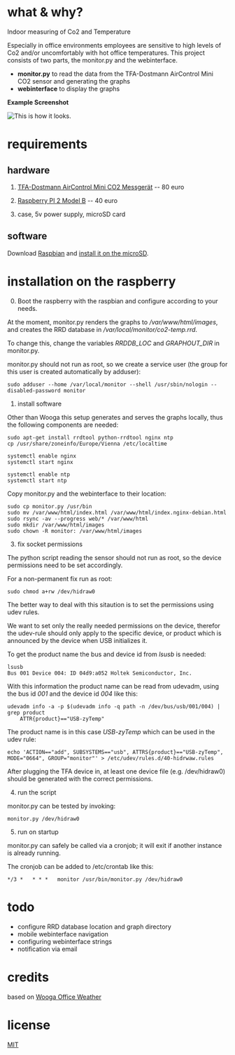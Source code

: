 # what & why?

Indoor measuring of Co2 and Temperature

Especially in office environments employees are sensitive to high levels of Co2 and/or uncomfortably with hot office temperatures.
This project consists of two parts, the monitor.py and the webinterface.

* **monitor.py** to read the data from the TFA-Dostmann AirControl Mini CO2 sensor and generating the graphs
* **webinterface** to display the graphs

**Example Screenshot**

![This is how it looks.](https://github.com/wreiner/officeweather/blob/master/example-screenshot.png)

# requirements

## hardware

1) [TFA-Dostmann AirControl Mini CO2 Messgerät](http://www.amazon.de/dp/B00TH3OW4Q) -- 80 euro

2) [Raspberry PI 2 Model B](http://www.amazon.de/dp/B00T2U7R7I) -- 40 euro

3) case, 5v power supply, microSD card

## software

Download [Raspbian](https://www.raspberrypi.org/downloads/) and [install it on the microSD](https://www.raspberrypi.org/documentation/installation/installing-images/README.md).

# installation on the raspberry

0) Boot the raspberry with the raspbian and configure according to your needs.

At the moment, monitor.py renders the graphs to _/var/www/html/images_, and creates the RRD database in _/var/local/monitor/co2-temp.rrd_.

To change this, change the variables *RRDDB_LOC* and *GRAPHOUT_DIR* in monitor.py.

monitor.py should not run as root, so we create a service user (the group for this user is created automatically by adduser):

```
sudo adduser --home /var/local/monitor --shell /usr/sbin/nologin --disabled-password monitor
```

1) install software

Other than Wooga this setup generates and serves the graphs locally, thus the following components are needed:
```
sudo apt-get install rrdtool python-rrdtool nginx ntp
cp /usr/share/zoneinfo/Europe/Vienna /etc/localtime                             

systemctl enable nginx                                                                                                                                        
systemctl start nginx

systemctl enable ntp                                                            
systemctl start ntp
```

Copy monitor.py and the webinterface to their location:

```
sudo cp monitor.py /usr/bin
sudo mv /var/www/html/index.html /var/www/html/index.nginx-debian.html
sudo rsync -av --progress web/* /var/www/html
sudo mkdir /var/www/html/images
sudo chown -R monitor: /var/www/html/images
```

3) fix socket permissions

The python script reading the sensor should not run as root, so the device permissions need to be set accordingly.

For a non-permanent fix run as root:

```
sudo chmod a+rw /dev/hidraw0
```

The better way to deal with this sitaution is to set the permissions using udev rules.

We want to set only the really needed permissions on the device, therefor the udev-rule should only apply to the specific device, or product which is announced by the device when USB initializes it.

To get the product name the bus and device id from *lsusb* is needed:

```
lsusb
Bus 001 Device 004: ID 04d9:a052 Holtek Semiconductor, Inc.
```

With this information the product name can be read from udevadm, using the bus id *001* and the device id *004* like this:

```
udevadm info -a -p $(udevadm info -q path -n /dev/bus/usb/001/004) | grep product
    ATTR{product}=="USB-zyTemp"
```

The product name is in this case *USB-zyTemp* which can be used in the udev rule:

```
echo 'ACTION=="add", SUBSYSTEMS=="usb", ATTRS{product}=="USB-zyTemp", MODE="0664", GROUP="monitor"' > /etc/udev/rules.d/40-hidrwaw.rules
```

After plugging the TFA device in, at least one device file (e.g. /dev/hidraw0) should be generated with the correct permissions.

4) run the script

monitor.py can be tested by invoking:
```
monitor.py /dev/hidraw0
```

5) run on startup

monitor.py can safely be called via a cronjob; it will exit if another instance is already running.

The cronjob can be added to /etc/crontab like this:

```
*/3 *   * * *   monitor /usr/bin/monitor.py /dev/hidraw0
```

# todo

* configure RRD database location and graph directory
* mobile webinterface navigation
* configuring webinterface strings
* notification via email

# credits

based on [Wooga Office Weather](https://github.com/wooga/office_weather)

# license

[MIT](http://opensource.org/licenses/MIT)

